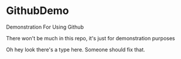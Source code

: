 # GithubDemo
Demonstration For Using Github

There won't be much in this repo, it's just for demonstration purposes

Oh hey look there's a type here. Someone should fix that.
